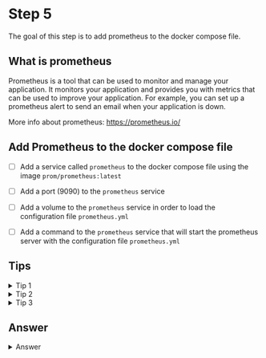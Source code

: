 # Step 5 

The goal of this step is to add prometheus to the docker compose file.

## What is prometheus

Prometheus is a tool that can be used to monitor and manage your application.
It monitors your application and provides you with metrics that can be used to improve your application.
For example, you can set up a prometheus alert to send an email when your application is down.

More info about prometheus: https://prometheus.io/

## Add Prometheus to the docker compose file

- [ ] Add a service called `prometheus` to the docker compose file using the image `prom/prometheus:latest`
- [ ] Add a port (9090) to the `prometheus` service
- [ ] Add a volume to the `prometheus` service in order to load the configuration file `prometheus.yml`
- [ ] Add a command to the `prometheus` service that will start the prometheus server with the configuration file `prometheus.yml`


## Tips

<details>
    <summary>Tip 1</summary>

```yaml
version: "3.8"
services:
  prometheus:
    image: prom/prometheus:latest
    ports:
      - "9090:9090"
```
</details>
<details>
    <summary>Tip 2</summary>

```yaml
services:
  prometheus:
    image: prom/prometheus:latest
    ports:
      - "9090:9090"
    volumes:
      - ./prometheus.yml:/etc/prometheus/prometheus.yml
```
</details>
<details>
    <summary>Tip 3</summary>
    
```yaml
services:
  prometheus:
    image: prom/prometheus:latest
    ports:
      - "9090:9090"
    volumes:
      - ./prometheus.yml:/etc/prometheus/prometheus.yml
```
</details>

## Answer

<details>
    <summary>Answer</summary>

```yaml
version: "3.8"
services:
  app:
    container_name: app
    build: ./app
    ports:
      - "3000:3000"
  prometheus:
    image: prom/prometheus:latest
    ports:
      - "9090:9090"
    volumes:
      - ./prometheus.yml:/etc/prometheus/prometheus.yml
    command:
      - "--config.file=/etc/prometheus/prometheus.yml"
```
</details>


